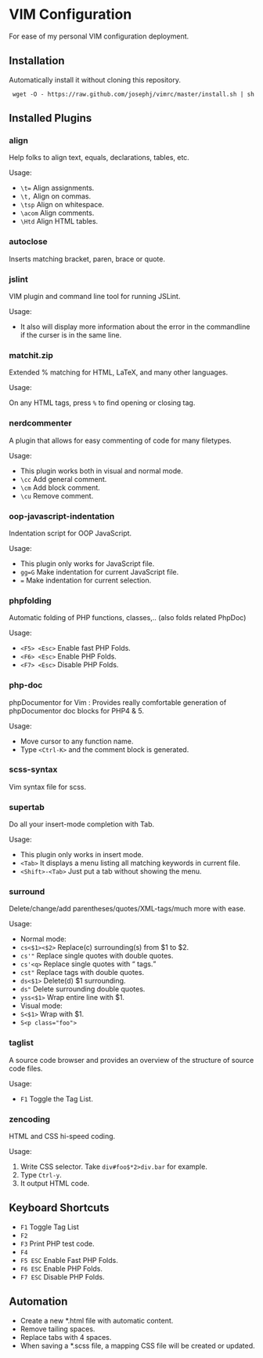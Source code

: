 VIM Configuration
==========================
For ease of my personal VIM configuration deployment.

Installation
------------
Automatically install it without cloning this repository.

     wget -O - https://raw.github.com/josephj/vimrc/master/install.sh | sh

Installed Plugins
------------------
### align
Help folks to align text, equals, declarations, tables, etc.

Usage:

* ``\t=`` Align assignments.
* ``\t,`` Align on commas.
* ``\tsp`` Align on whitespace.
* ``\acom`` Align comments.
* ``\Htd`` Align HTML tables.

### autoclose
Inserts matching bracket, paren, brace or quote.

### jslint
VIM plugin and command line tool for running JSLint.

Usage:

* It also will display more information about the error in the commandline if the curser is in the same line.

### matchit.zip
Extended % matching for HTML, LaTeX, and many other languages.

Usage:

On any HTML tags, press ``%`` to find opening or closing tag.

### nerdcommenter
A plugin that allows for easy commenting of code for many filetypes.

Usage:

* This plugin works both in visual and normal mode.
* ``\cc``  Add general comment.
* ``\cm``  Add block comment.   
* ``\cu``  Remove comment.

### oop-javascript-indentation
Indentation script for OOP JavaScript.

Usage: 

* This plugin only works for JavaScript file.
* ``gg=G`` Make indentation for current JavaScript file.
* ``=`` Make indentation for current selection.

### phpfolding
Automatic folding of PHP functions, classes,.. (also folds related PhpDoc) 

Usage:

* ```<F5> <Esc>``` Enable fast PHP Folds.
* ```<F6> <Esc>``` Enable PHP Folds.
* ```<F7> <Esc>``` Disable PHP Folds. 

### php-doc
phpDocumentor for Vim : Provides really comfortable generation of phpDocumentor doc blocks for PHP4 & 5. 

Usage:

* Move cursor to any function name.
* Type ```<Ctrl-K>``` and the comment block is generated.

### scss-syntax
Vim syntax file for scss.

### supertab
Do all your insert-mode completion with Tab.

Usage:

* This plugin only works in insert mode.
* ```<Tab>``` It displays a menu listing all matching keywords in current file.
* ```<Shift>-<Tab>``` Just put a tab without showing the menu.

### surround
Delete/change/add parentheses/quotes/XML-tags/much more with ease.

Usage:

* Normal mode:
 * ``cs<$1><$2>`` Replace(c) surrounding(s) from $1 to $2. 
  * ``cs'"`` Replace single quotes with double quotes. 
  * ``cs'<q>`` Replace single quotes with <q/> tags.
  * ``cst"`` Replace tags with double quotes.
 * ``ds<$1>`` Delete(d) $1 surrounding.
  * ``ds"`` Delete surrounding double quotes.
 * ``yss<$1>`` Wrap entire line with $1.
* Visual mode:
 * ``S<$1>`` Wrap with $1.
  * ``S<p class="foo">`` 

### taglist
A source code browser and provides an overview of the structure of source code files.

Usage:

* ``F1`` Toggle the Tag List.

### zencoding
HTML and CSS hi-speed coding.

Usage:

1. Write CSS selector. Take ```div#foo$*2>div.bar``` for example.
1. Type ```Ctrl-y```.
1. It output HTML code.

Keyboard Shortcuts
------------------
* ```F1``` Toggle Tag List
* ```F2```
* ```F3``` Print PHP test code.
* ```F4```
* ```F5 ESC``` Enable Fast PHP Folds.
* ```F6 ESC``` Enable PHP Folds.
* ```F7 ESC``` Disable PHP Folds.

Automation
----------
* Create a new *.html file with automatic content.
* Remove tailing spaces.
* Replace tabs with 4 spaces.
* When saving a *.scss file, a mapping CSS file will be created or updated.
